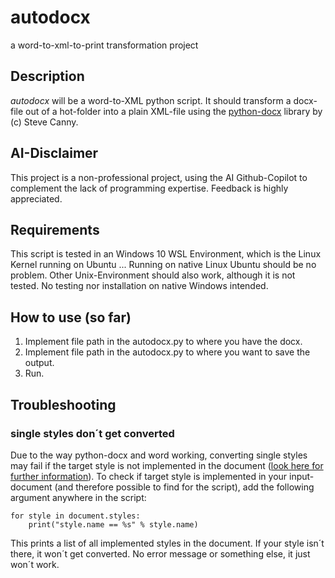 # autodocx
a word-to-xml-to-print transformation project

## Description
*autodocx* will be a word-to-XML python script. It should transform a docx-file out of a hot-folder into a plain XML-file using the [python-docx](https://github.com/python-openxml/python-docx) library by (c) Steve Canny.

## AI-Disclaimer
This project is a non-professional project, using the AI Github-Copilot to complement the lack of programming expertise. Feedback is highly appreciated.

## Requirements
This script is tested in an Windows 10 WSL Environment, which is the Linux Kernel running on Ubuntu ... Running on native Linux Ubuntu should be no problem. Other Unix-Environment should also work, although it is not tested. No testing nor installation on native Windows intended. 

## How to use (so far)
1. Implement file path in the autodocx.py to where you have the docx. 
2. Implement file path in the autodocx.py to where you want to save the output.
3. Run.

## Troubleshooting
### single styles don´t get converted
Due to the way python-docx and word working, converting single styles may fail if the target style is not implemented in the document ([look here for further information](https://python-docx.readthedocs.io/en/latest/user/styles-understanding.html?highlight=understanding%20style)). To check if target style is implemented in your input-document (and therefore possible to find for the script), add the following argument anywhere in the script:
```
for style in document.styles:
    print("style.name == %s" % style.name)
```
This prints a list of all implemented styles in the document. If your style isn´t there, it won´t get converted. No error message or something else, it just won´t work.
